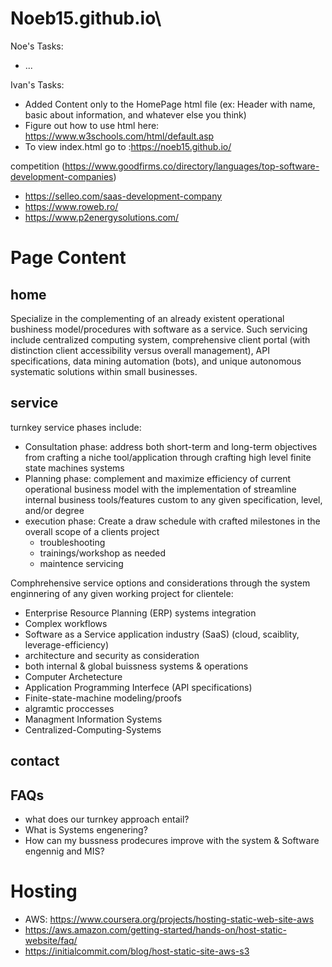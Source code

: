 # Noeb15.github.io\

Noe's Tasks:
- ...

Ivan's Tasks:
- Added Content only to the HomePage html file (ex: Header with name, basic about information, and whatever else you think)
- Figure out how to use html here: https://www.w3schools.com/html/default.asp
- To view index.html go to :https://noeb15.github.io/


competition (https://www.goodfirms.co/directory/languages/top-software-development-companies)
- https://selleo.com/saas-development-company
- https://www.roweb.ro/
- https://www.p2energysolutions.com/


# Page Content

## home

Specialize in the complementing of an already existent operational bushiness model/procedures with software as a service. Such servicing include centralized computing system, comprehensive client portal (with distinction client accessibility versus overall management), API specifications, data mining automation (bots), and unique autonomous systematic solutions within small businesses.


## service
turnkey service phases include:
- Consultation phase: address both short-term and long-term objectives from crafting a niche tool/application through crafting high level finite state machines systems
- Planning phase: complement and maximize efficiency of current operational business model with the implementation of streamline internal business tools/features custom to any given specification, level, and/or degree
- execution phase: Create a draw schedule with crafted milestones in the overall scope of a clients project
    - troubleshooting
    - trainings/workshop as needed
    - maintence servicing

Comphrehensive service options and considerations through the system enginnering of any given working project for clientele:
- Enterprise Resource Planning (ERP) systems integration
- Complex workflows
- Software as a Service application industry (SaaS) (cloud, scaiblity, leverage-efficiency)
- architecture and security as consideration
- both internal & global buissness systems & operations
- Computer Archetecture
- Application Programming Interfece (API specifications)
- Finite-state-machine modeling/proofs
- algramtic proccesses
- Managment Information Systems
- Centralized-Computing-Systems

## contact


## FAQs
- what does our turnkey approach entail?
- What is Systems engenering?
- How can my bussness prodecures improve with the system & Software engennig and MIS?

# Hosting
- AWS: https://www.coursera.org/projects/hosting-static-web-site-aws
- https://aws.amazon.com/getting-started/hands-on/host-static-website/faq/
- https://initialcommit.com/blog/host-static-site-aws-s3